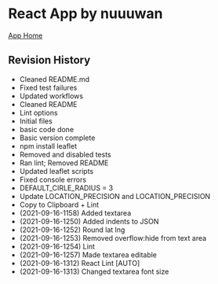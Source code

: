 # React App by nuuuwan

[App Home](https://nuuuwan.github.io/map_draw)

## Revision History
  * Cleaned README.md
  * Fixed test failures
  * Updated workflows
  * Cleaned README
  * Lint options
  * Initial files
  * basic code done
  * Basic version complete
  * npm install leaflet
  * Removed and disabled tests
  * Ran lint; Removed README
  * Updated leaflet scripts
  * Fixed console errors
  * DEFAULT_CIRLE_RADIUS = 3
  * Update LOCATION_PRECISION and LOCATION_PRECISION
  * Copy to Clipboard + Lint
  *  (2021-09-16-1158) Added textarea
  *  (2021-09-16-1250) Added indents to JSON
  *  (2021-09-16-1252) Round lat lng
  *  (2021-09-16-1253) Removed overflow:hide from text area
  *  (2021-09-16-1254) Lint
  *  (2021-09-16-1257) Made textarea editable
  *  (2021-09-16-1312) React Lint [AUTO]
  *  (2021-09-16-1313) Changed textarea font size

